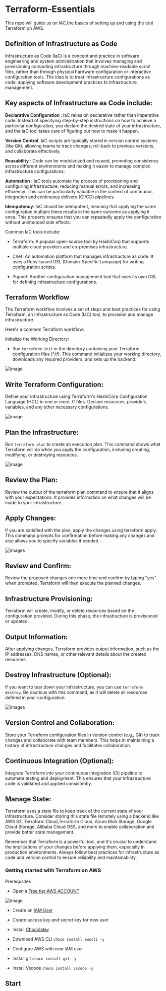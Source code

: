 # Terraform-Essentials

This repo will guide us on IAC,the basics of setting up and using the tool Terraform on AWS.

## Definition of Infrastructure as Code

Infrastructure as Code (IaC) is a concept and practice in software engineering and system administration that involves managing and provisioning computing infrastructure through machine-readable script files, rather than through physical hardware configuration or interactive configuration tools. The idea is to treat infrastructure configurations as code, applying software development practices to infrastructure management.

## Key aspects of Infrastructure as Code include:

**Declarative Configuration** : IaC relies on declarative rather than imperative code. Instead of specifying step-by-step instructions on how to achieve a particular configuration, you declare the desired state of your infrastructure, and the IaC tool takes care of figuring out how to make it happen.

**Version Control**: IaC scripts are typically stored in version control systems (like Git), allowing teams to track changes, roll back to previous versions, and collaborate effectively.

**Reusability** : Code can be modularized and reused, promoting consistency across different environments and making it easier to manage complex infrastructure configurations.

**Automation** : IaC tools automate the process of provisioning and configuring infrastructure, reducing manual errors, and increasing efficiency. This can be particularly valuable in the context of continuous integration and continuous delivery (CI/CD) pipelines.

**Idempotency**: IaC should be idempotent, meaning that applying the same configuration multiple times results in the same outcome as applying it once. This property ensures that you can repeatedly apply the configuration without unintended side effects.

Common IaC tools include:

- Terraform: A popular open-source tool by HashiCorp that supports multiple cloud providers and on-premises infrastructure.

- Chef: An automation platform that manages infrastructure as code. It uses a Ruby-based DSL (Domain-Specific Language) for writing configuration scripts.

- Puppet: Another configuration management tool that uses its own DSL for defining infrastructure configurations.

## Terraform Workflow

The Terraform workflow involves a set of steps and best practices for using Terraform, an Infrastructure as Code (IaC) tool, to provision and manage infrastructure. 

Here's a common Terraform workflow:

Initialize the Working Directory:

- Run `terraform init` in the directory containing your Terraform configuration files (*.tf). This command initializes your working directory, downloads any required providers, and sets up the backend.

![image](./images/terra-init.png)

## Write Terraform Configuration:

Define your infrastructure using Terraform's HashiCorp Configuration Language (HCL) in one or more .tf files. Declare resources, providers, variables, and any other necessary configurations.

![image](./images/simple-config.png)


## Plan the Infrastructure:

Run `terraform plan` to create an execution plan. This command shows what Terraform will do when you apply the configuration, including creating, modifying, or destroying resources.

![image](./images/terraform-plan.png)


## Review the Plan:

Review the output of the terraform plan command to ensure that it aligns with your expectations. It provides information on what changes will be made to your infrastructure.

## Apply Changes:

If you are satisfied with the plan, apply the changes using terraform apply. This command prompts for confirmation before making any changes and also allows you to specify variables if needed.

![images](./images/terra-apply.png)

## Review and Confirm:

Review the proposed changes one more time and confirm by typing "yes" when prompted. Terraform will then execute the planned changes.

## Infrastructure Provisioning:

Terraform will create, modify, or delete resources based on the configuration provided. During this phase, the infrastructure is provisioned or updated.


## Output Information:

After applying changes, Terraform provides output information, such as the IP addresses, DNS names, or other relevant details about the created resources.

## Destroy Infrastructure (Optional):

If you want to tear down your infrastructure, you can use `terraform destroy`. Be cautious with this command, as it will delete all resources defined in your configuration.

![images](./images/terra-destroy.png)

## Version Control and Collaboration:

Store your Terraform configuration files in version control (e.g., Git) to track changes and collaborate with team members. This helps in maintaining a history of infrastructure changes and facilitates collaboration.

## Continuous Integration (Optional):

Integrate Terraform into your continuous integration (CI) pipeline to automate testing and deployment. This ensures that your infrastructure code is validated and applied consistently.

## Manage State:
Terraform uses a state file to keep track of the current state of your infrastructure. Consider storing this state file remotely using a backend like AWS S3, Terraform Cloud,Terraform Cloud, Azure Blob Storage, Google Cloud Storage, Alibaba Cloud OSS, and more to enable collaboration and provide better state management.

Remember that Terraform is a powerful tool, and it's crucial to understand the implications of your changes before applying them, especially in production environments. Always follow best practices for infrastructure as code and version control to ensure reliability and maintainability.


### Getting started with Terraform on AWS

Prerequsites
- Open a [Free tier AWS ACCOUNT](https://www.googleadservices.com/pagead/aclk?sa=L&ai=DChcSEwjorIqu_dmDAxXxmVAGHSFcB2YYABAAGgJkZw&ase=2&gclid=Cj0KCQiAhomtBhDgARIsABcaYyl9wf0dkLCAam2iX7iJFvV7OsIi20nDYpaKn0XqirYv1bIBOUngalIaAqkwEALw_wcB&ohost=www.google.com&cid=CAESVeD2B-fYZPRIL2hoqWUN7cE_0oIcLFL_hW7QY0Oa3yxTP4H6Sdwv4ljgs0mU1JtCT6n3fqWTkTx5q1AuyERV3fmCTIeAc5TxqrPVo51-uWGGpNSv4r8&sig=AOD64_05Ze_Vp61vfvWSpBes3G5E0tarOA&q&nis=4&adurl&ved=2ahUKEwiO-4Su_dmDAxV0U0EAHbG7DOYQ0Qx6BAgNEAE)

![image](./images/create-freetier.png)

- Create an [IAM User](https://docs.aws.amazon.com/IAM/latest/UserGuide/id_users_create.html)
 - Create access key and secret key for new user 

- Install [Chocolatey](https://chocolatey.org/install)

- Download AWS CLI
 `choco install awscli -y`

- Configure AWS with new IAM user

- Install git
`choco install git -y`

- Install Vscode
`choco install vscode -y`




## Start







